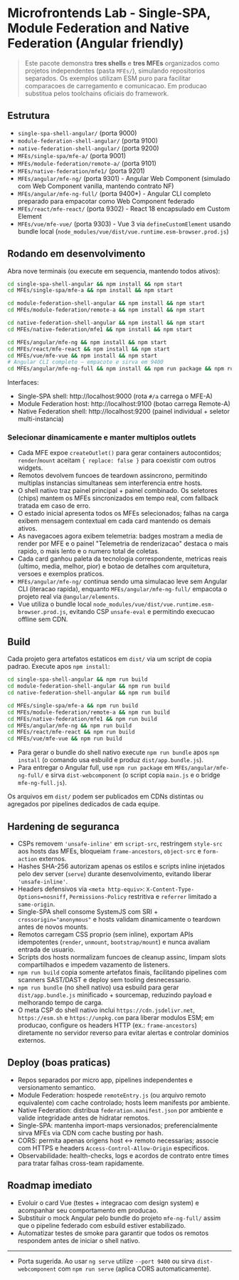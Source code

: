 ﻿# Microfrontends Lab - Single-SPA, Module Federation and Native Federation (Angular friendly)

> Este pacote demonstra **tres shells** e **tres MFEs** organizados como projetos independentes (pasta `MFEs/`), simulando repositorios separados. Os exemplos utilizam ESM puro para facilitar comparacoes de carregamento e comunicacao. Em producao substitua pelos toolchains oficiais do framework.

## Estrutura
- `single-spa-shell-angular/` (porta 9000)
- `module-federation-shell-angular/` (porta 9100)
- `native-federation-shell-angular/` (porta 9200)
- `MFEs/single-spa/mfe-a/` (porta 9001)
- `MFEs/module-federation/remote-a/` (porta 9101)
- `MFEs/native-federation/mfe1/` (porta 9201)
- `MFEs/angular/mfe-ng/` (porta 9301) - Angular Web Component (simulado com Web Component vanilla, mantendo contrato NF)
- `MFEs/angular/mfe-ng-full/` (porta 9400*) - Angular CLI completo preparado para empacotar como Web Component federado
- `MFEs/react/mfe-react/` (porta 9302) - React 18 encapsulado em Custom Element
- `MFEs/vue/mfe-vue/` (porta 9303) - Vue 3 via `defineCustomElement` usando bundle local (`node_modules/vue/dist/vue.runtime.esm-browser.prod.js`)

## Rodando em desenvolvimento
Abra nove terminais (ou execute em sequencia, mantendo todos ativos):

```bash
cd single-spa-shell-angular && npm install && npm start
cd MFEs/single-spa/mfe-a && npm install && npm start

cd module-federation-shell-angular && npm install && npm start
cd MFEs/module-federation/remote-a && npm install && npm start

cd native-federation-shell-angular && npm install && npm start
cd MFEs/native-federation/mfe1 && npm install && npm start

cd MFEs/angular/mfe-ng && npm install && npm start
cd MFEs/react/mfe-react && npm install && npm start
cd MFEs/vue/mfe-vue && npm install && npm start
# Angular CLI completo — empacote e sirva em 9400
cd MFEs/angular/mfe-ng-full && npm install && npm run package && npm run serve
```

Interfaces:
- Single-SPA shell: http://localhost:9000 (rota `#/a` carrega o MFE-A)
- Module Federation host: http://localhost:9100 (botao carrega Remote-A)
- Native Federation shell: http://localhost:9200 (painel individual + seletor multi-instancia)

### Selecionar dinamicamente e manter multiplos outlets
- Cada MFE expoe `createOutlet()` para gerar containers autocontidos; `render`/`mount` aceitam `{ replace: false }` para coexistir com outros widgets.
- Remotos devolvem funcoes de teardown assincrono, permitindo multiplas instancias simultaneas sem interferencia entre hosts.
- O shell nativo traz painel principal + painel combinado. Os seletores (chips) mantem os MFEs sincronizados em tempo real, com fallback tratada em caso de erro.
- O estado inicial apresenta todos os MFEs selecionados; falhas na carga exibem mensagem contextual em cada card mantendo os demais ativos.
- As navegacoes agora exibem telemetria: badges mostram a media de render por MFE e o painel "Telemetria de renderizacao" destaca o mais rapido, o mais lento e o numero total de coletas.
- Cada card ganhou paleta da tecnologia correspondente, metricas reais (ultimo, media, melhor, pior) e botao de detalhes com arquitetura, versoes e exemplos praticos.
- `MFEs/angular/mfe-ng/` continua sendo uma simulacao leve sem Angular CLI (iteracao rapida), enquanto `MFEs/angular/mfe-ng-full/` empacota o projeto real via `@angular/elements`.
- Vue utiliza o bundle local `node_modules/vue/dist/vue.runtime.esm-browser.prod.js`, evitando CSP `unsafe-eval` e permitindo execucao offline sem CDN.

## Build
Cada projeto gera artefatos estaticos em `dist/` via um script de copia padrao. Execute apos `npm install`:

```bash
cd single-spa-shell-angular && npm run build
cd module-federation-shell-angular && npm run build
cd native-federation-shell-angular && npm run build

cd MFEs/single-spa/mfe-a && npm run build
cd MFEs/module-federation/remote-a && npm run build
cd MFEs/native-federation/mfe1 && npm run build
cd MFEs/angular/mfe-ng && npm run build
cd MFEs/react/mfe-react && npm run build
cd MFEs/vue/mfe-vue && npm run build
```

- Para gerar o bundle do shell nativo execute `npm run bundle` apos `npm install` (o comando usa esbuild e produz `dist/app.bundle.js`).
- Para entregar o Angular full, use `npm run package` em `MFEs/angular/mfe-ng-full/` e sirva `dist-webcomponent` (o script copia `main.js` e o bridge `mfe-ng-full.js`).

Os arquivos em `dist/` podem ser publicados em CDNs distintas ou agregados por pipelines dedicados de cada equipe.

## Hardening de seguranca
- CSPs removem `'unsafe-inline'` em `script-src`, restringem `style-src` aos hosts das MFEs, bloqueiam `frame-ancestors`, `object-src` e `form-action` externos.
- Hashes SHA-256 autorizam apenas os estilos e scripts inline injetados pelo dev server (`serve`) durante desenvolvimento, evitando liberar `'unsafe-inline'`.
- Headers defensivos via `<meta http-equiv>`: `X-Content-Type-Options=nosniff`, `Permissions-Policy` restritiva e `referrer` limitado a `same-origin`.
- Single-SPA shell consome SystemJS com SRI + `crossorigin="anonymous"` e hosts validam dinamicamente o teardown antes de novos mounts.
- Remotos carregam CSS proprio (sem inline), exportam APIs idempotentes (`render`, `unmount`, `bootstrap/mount`) e nunca avaliam entrada de usuario.
- Scripts dos hosts normalizam funcoes de cleanup assinc, limpam slots compartilhados e impedem vazamento de listeners.
- `npm run build` copia somente artefatos finais, facilitando pipelines com scanners SAST/DAST e deploy sem tooling desnecessario.
- `npm run bundle` (no shell nativo) usa esbuild para gerar `dist/app.bundle.js` minificado + sourcemap, reduzindo payload e melhorando tempo de carga.
- O meta CSP do shell nativo inclui `https://cdn.jsdelivr.net`, `https://esm.sh` e `https://unpkg.com` para liberar modulos ESM; em producao, configure os headers HTTP (ex.: `frame-ancestors`) diretamente no servidor reverso para evitar alertas e controlar dominios externos.

## Deploy (boas praticas)
- Repos separados por micro app, pipelines independentes e versionamento semantico.
- Module Federation: hospede `remoteEntry.js` (ou arquivo remoto equivalente) com cache controlado; hosts leem manifests por ambiente.
- Native Federation: distribua `federation.manifest.json` por ambiente e valide integridade antes de hidratar remotos.
- Single-SPA: mantenha import-maps versionados; preferencialmente sirva MFEs via CDN com cache busting por hash.
- CORS: permita apenas origens host <-> remoto necessarias; associe com HTTPS e headers `Access-Control-Allow-Origin` especificos.
- Observabilidade: health-checks, logs e acordos de contrato entre times para tratar falhas cross-team rapidamente.

## Roadmap imediato
- Evoluir o card Vue (testes + integracao com design system) e acompanhar seu comportamento em producao.
- Substituir o mock Angular pelo bundle do projeto `mfe-ng-full/` assim que o pipeline federado com esbuild estiver estabilizado.
- Automatizar testes de smoke para garantir que todos os remotos respondem antes de iniciar o shell nativo.

---

* Porta sugerida. Ao usar `ng serve` utilize `--port 9400` ou sirva `dist-webcomponent` com `npm run serve` (aplica CORS automaticamente).
